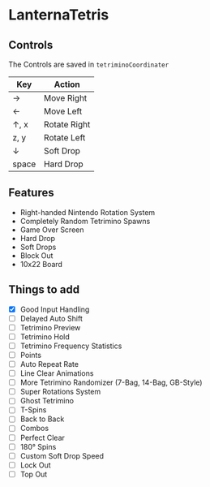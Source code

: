 # LanternaTetris


## Controls
The Controls are saved in ```tetriminoCoordinater```

|Key|Action|
|---|---|
| → | Move Right|
| ← | Move Left|
| ↑, x | Rotate Right|
| z, y | Rotate Left|
| ↓ | Soft Drop|
| space | Hard Drop|


## Features
- Right-handed Nintendo Rotation System
- Completely Random Tetrimino Spawns
- Game Over Screen
- Hard Drop
- Soft Drops
- Block Out
- 10x22 Board


## Things to add
- [X] Good Input Handling
- [ ] Delayed Auto Shift
- [ ] Tetrimino Preview
- [ ] Tetrimino Hold
- [ ] Tetrimino Frequency Statistics
- [ ] Points
- [ ] Auto Repeat Rate
- [ ] Line Clear Animations
- [ ] More Tetrimino Randomizer (7-Bag, 14-Bag, GB-Style)
- [ ] Super Rotations System
- [ ] Ghost Tetrimino
- [ ] T-Spins
- [ ] Back to Back
- [ ] Combos
- [ ] Perfect Clear
- [ ] 180° Spins
- [ ] Custom Soft Drop Speed
- [ ] Lock Out
- [ ] Top Out
